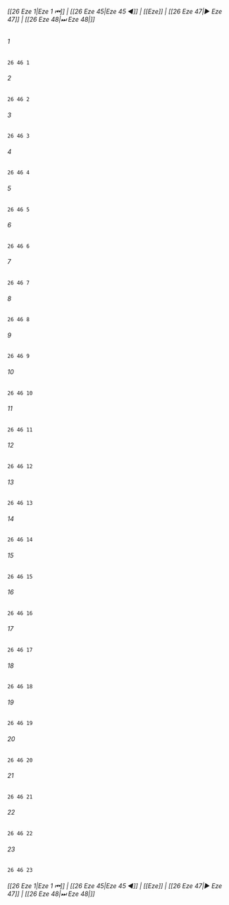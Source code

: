 
###### [[26 Eze 1|Eze 1 ⏮]] | [[26 Eze 45|Eze 45 ◀]] | [[Eze]] | [[26 Eze 47|▶ Eze 47]] | [[26 Eze 48|⏭ Eze 48|]]

###### 1
``` verse
26 46 1 
```
###### 2
``` verse
26 46 2 
```
###### 3
``` verse
26 46 3 
```
###### 4
``` verse
26 46 4 
```
###### 5
``` verse
26 46 5 
```
###### 6
``` verse
26 46 6 
```
###### 7
``` verse
26 46 7 
```
###### 8
``` verse
26 46 8 
```
###### 9
``` verse
26 46 9 
```
###### 10
``` verse
26 46 10 
```
###### 11
``` verse
26 46 11 
```
###### 12
``` verse
26 46 12 
```
###### 13
``` verse
26 46 13 
```
###### 14
``` verse
26 46 14 
```
###### 15
``` verse
26 46 15 
```
###### 16
``` verse
26 46 16 
```
###### 17
``` verse
26 46 17 
```
###### 18
``` verse
26 46 18 
```
###### 19
``` verse
26 46 19 
```
###### 20
``` verse
26 46 20 
```
###### 21
``` verse
26 46 21 
```
###### 22
``` verse
26 46 22 
```
###### 23
``` verse
26 46 23 
```

###### [[26 Eze 1|Eze 1 ⏮]] | [[26 Eze 45|Eze 45 ◀]] | [[Eze]] | [[26 Eze 47|▶ Eze 47]] | [[26 Eze 48|⏭ Eze 48|]]

